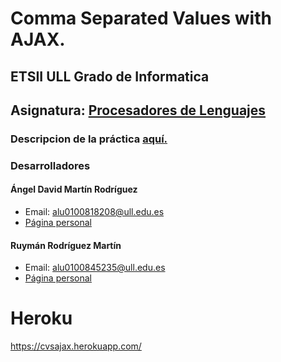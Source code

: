 # Comma Separated Values with AJAX.
## ETSII ULL Grado de Informatica
## Asignatura: [Procesadores de Lenguajes](https://campusvirtual.ull.es/1516/course/view.php?id=178)

### Descripcion de la práctica [aquí.](https://casianorodriguezleon.gitbooks.io/pl1516/content/practicas/csv.html)

### Desarrolladores

#### Ángel David Martín Rodríguez
  - Email: alu0100818208@ull.edu.es
  - [Página personal](http://alu0100818208.github.io)

#### Ruymán Rodríguez Martín
  - Email: alu0100845235@ull.edu.es
  - [Página personal](http://alu0100845235.github.io)

# Heroku
https://cvsajax.herokuapp.com/
